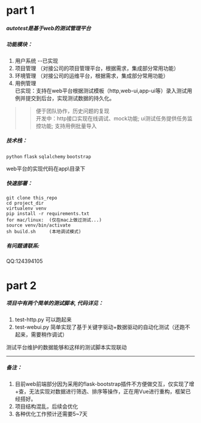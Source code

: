 # part 1 
##### autotest是基于web的测试管理平台
##### 功能模块：
  1. 用户系统
  --已实现
  2. 项目管理
  （对接公司的项目管理平台，根据需求，集成部分常用功能）
  3. 环境管理
  （对接公司的运维平台，根据需求，集成部分常用功能）
  4. 用例管理  <br>
  已实现：支持在web平台根据测试模板（http,web-ui,app-ui等）录入测试用例并提交到后台，实现测试数据的持久化。<br>
  >>便于团队协作，历史问题的复现 <br>
  开发中：http接口实现在线调试、mock功能; ui测试任务提供任务监控功能; 支持用例批量导入

##### 技术栈：
`python` `flask` `sqlalchemy` `bootstrap`

web平台的实现代码在app\目录下

##### 快速部署：
```
git clone this_repo
cd project_dir
virtualenv venv
pip install -r requirements.txt
for mac/linux:  (仅在mac上做过测试...)
source venv/bin/activate   
sh build.sh     (本地调试模式)
```
##### 有问题请联系: 
  QQ:124394105

# part 2

##### 项目中有两个简单的测试脚本, 代码详见：
1. test-http.py  可以跑起来
2. test-webui.py 简单实现了基于关键字驱动+数据驱动的自动化测试（还跑不起来，需要稍作调试）

测试平台维护的数据能够和这样的测试脚本实现联动

----------------------------------------------
##### 备注：
1. 目前web前端部分因为采用的flask-bootstrap插件不方便做交互，仅实现了增+查，无法实现对数据进行筛选、排序等操作，正在用Vue进行重构，框架已经搭好。
2. 项目结构混乱，后续会优化
3. 各种优化工作预计还需要5~7天
